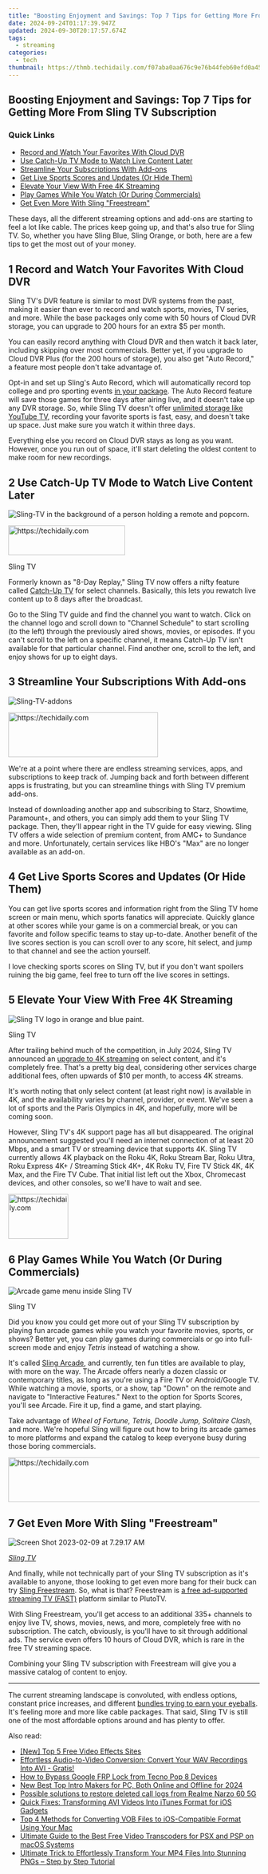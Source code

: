 ```yaml
---
title: "Boosting Enjoyment and Savings: Top 7 Tips for Getting More From Sling TV Subscription"
date: 2024-09-24T01:17:39.947Z
updated: 2024-09-30T20:17:57.674Z
tags:
  - streaming
categories:
  - tech
thumbnail: https://thmb.techidaily.com/f07aba0aa676c9e76b44feb60efd0a45624266536fcc9c86e32c630adb095a41.jpg
---
```


## Boosting Enjoyment and Savings: Top 7 Tips for Getting More From Sling TV Subscription

### Quick Links

* [Record and Watch Your Favorites With Cloud DVR](https://win11-tips.techidaily.com/solving-common-captioning-hurdles-on-windows-10-devices/)
* [Use Catch-Up TV Mode to Watch Live Content Later](https://win-amazing.techidaily.com/speedy-setup-for-hp-envy-5055-printers-professional-driver-downloads/)
* [Streamline Your Subscriptions With Add-ons](https://extra-approaches.techidaily.com/new-metaverse-maps-drawn-understanding-through-6-vivid-scenarios/)
* [Get Live Sports Scores and Updates (Or Hide Them)](https://www.howtogeek.com/ways-to-get-your-moneys-worth-out-of-sling-tv/#get-live-sports-scores-and-updates-or-hide-them)
* [Elevate Your View With Free 4K Streaming](https://twitter-clips.techidaily.com/new-2024-approved-the-path-to-your-first-tweet-signing-up-for-twitter/)
* [Play Games While You Watch (Or During Commercials)](https://www.howtogeek.com/ways-to-get-your-moneys-worth-out-of-sling-tv/#play-games-while-you-watch-or-during-commercials)
* [Get Even More With Sling "Freestream"](https://pokemon-go-android.techidaily.com/reasons-why-pokemon-gps-does-not-work-on-realme-11x-5g-drfone-by-drfone-virtual-android/)

 These days, all the different streaming options and add-ons are starting to feel a lot like cable. The prices keep going up, and that's also true for Sling TV. So, whether you have Sling Blue, Sling Orange, or both, here are a few tips to get the most out of your money.

## 1  Record and Watch Your Favorites With Cloud DVR 

 Sling TV's DVR feature is similar to most DVR systems from the past, making it easier than ever to record and watch sports, movies, TV series, and more. While the base packages only come with 50 hours of Cloud DVR storage, you can upgrade to 200 hours for an extra $5 per month.

 You can easily record anything with Cloud DVR and then watch it back later, including skipping over most commercials. Better yet, if you upgrade to Cloud DVR Plus (for the 200 hours of storage), you also get "Auto Record," a feature most people don't take advantage of.

 Opt-in and set up Sling's Auto Record, which will automatically record top college and pro sporting events [in your package](https://visual-screen-recording.techidaily.com/updated-in-2024-building-your-screencasting-skills-from-the-ground-up/). The Auto Record feature will save those games for three days after airing live, and it doesn't take up any DVR storage. So, while Sling TV doesn't offer [unlimited storage like YouTube TV](https://win-howtos.techidaily.com/valorant-perpetual-boot-loop-heres-how-to-resolve-it/), recording your favorite sports is fast, easy, and doesn't take up space. Just make sure you watch it within three days.

 Everything else you record on Cloud DVR stays as long as you want. However, once you run out of space, it'll start deleting the oldest content to make room for new recordings.

## 2  Use Catch-Up TV Mode to Watch Live Content Later 

![Sling-TV in the background of a person holding a remote and popcorn.](https://static1.howtogeekimages.com/wordpress/wp-content/uploads/2024/08/sling-tv-colors.jpg) 

<!-- affiliate ads begin -->
<a href="https://25home.pxf.io/c/5597632/2148640/16836" target="_top" id="2148640">
  <img src="//a.impactradius-go.com/display-ad/16836-2148640" border="0" alt="https://techidaily.com" width="234" height="60"/>
</a>
<img height="0" width="0" src="https://25home.pxf.io/i/5597632/2148640/16836" style="position:absolute;visibility:hidden;" border="0" />
<!-- affiliate ads end -->

Sling TV

 Formerly known as "8-Day Replay," Sling TV now offers a nifty feature called [Catch-Up TV](https://sling-tv.pxf.io/c/156932/1132376/14334?subId1=UUhtgUeUpU2004723&subId2=ehtg&u=https%3A%2F%2Fwww.sling.com%2Fwhatson%2Finternational%2Fhow-to-use-catch-up-tv-formerly-8-day-reply-on-the-new-interface) for select channels. Basically, this lets you rewatch live content up to 8 days after the broadcast.

 Go to the Sling TV guide and find the channel you want to watch. Click on the channel logo and scroll down to "Channel Schedule" to start scrolling (to the left) through the previously aired shows, movies, or episodes. If you can't scroll to the left on a specific channel, it means Catch-Up TV isn't available for that particular channel. Find another one, scroll to the left, and enjoy shows for up to eight days.

## 3  Streamline Your Subscriptions With Add-ons 

![Sling-TV-addons](https://static1.howtogeekimages.com/wordpress/wp-content/uploads/2024/08/sling-tv-addons.jpg) 

<!-- affiliate ads begin -->
<a href="https://laganoo.pxf.io/c/5597632/1528693/16446" target="_top" id="1528693">
  <img src="//a.impactradius-go.com/display-ad/16446-1528693" border="0" alt="https://techidaily.com" width="300" height="90"/>
</a>
<img height="0" width="0" src="https://laganoo.pxf.io/i/5597632/1528693/16446" style="position:absolute;visibility:hidden;" border="0" />
<!-- affiliate ads end -->

 We're at a point where there are endless streaming services, apps, and subscriptions to keep track of. Jumping back and forth between different apps is frustrating, but you can streamline things with Sling TV premium add-ons.

 Instead of downloading another app and subscribing to Starz, Showtime, Paramount+, and others, you can simply add them to your Sling TV package. Then, they'll appear right in the TV guide for easy viewing. Sling TV offers a wide selection of premium content, from AMC+ to Sundance and more. Unfortunately, certain services like HBO's "Max" are no longer available as an add-on.

## 4  Get Live Sports Scores and Updates (Or Hide Them) 

 You can get live sports scores and information right from the Sling TV home screen or main menu, which sports fanatics will appreciate. Quickly glance at other scores while your game is on a commercial break, or you can favorite and follow specific teams to stay up-to-date. Another benefit of the live scores section is you can scroll over to any score, hit select, and jump to that channel and see the action yourself.

 I love checking sports scores on Sling TV, but if you don't want spoilers ruining the big game, feel free to turn off the live scores in settings.

## 5  Elevate Your View With Free 4K Streaming 

![Sling TV logo in orange and blue paint.](https://static1.howtogeekimages.com/wordpress/wp-content/uploads/2024/02/sling-tv-logo.jpeg) 

Sling TV

 After trailing behind much of the competition, in July 2024, Sling TV announced an [upgrade to 4K streaming](https://extra-hints.techidaily.com/2024-approved-5-key-strategies-for-impactful-titles-today/) on select content, and it's completely free. That's a pretty big deal, considering other services charge additional fees, often upwards of $10 per month, to access 4K streams.

 It's worth noting that only select content (at least right now) is available in 4K, and the availability varies by channel, provider, or event. We've seen a lot of sports and the Paris Olympics in 4K, and hopefully, more will be coming soon.

 However, Sling TV's 4K support page has all but disappeared. The original announcement suggested you'll need an internet connection of at least 20 Mbps, and a smart TV or streaming device that supports 4K. Sling TV currently allows 4K playback on the Roku 4K, Roku Stream Bar, Roku Ultra, Roku Express 4K+ / Streaming Stick 4K+, 4K Roku TV, Fire TV Stick 4K, 4K Max, and the Fire TV Cube. That initial list left out the Xbox, Chromecast devices, and other consoles, so we'll have to wait and see.

<!-- affiliate ads begin -->
<a href="https://bluettieu.pxf.io/c/5597632/2141680/17091" target="_top" id="2141680">
  <img src="//a.impactradius-go.com/display-ad/17091-2141680" border="0" alt="https://techidaily.com" width="120" height="90"/>
</a>
<img height="0" width="0" src="https://bluettieu.pxf.io/i/5597632/2141680/17091" style="position:absolute;visibility:hidden;" border="0" />
<!-- affiliate ads end -->

## 6  Play Games While You Watch (Or During Commercials) 

![Arcade game menu inside Sling TV](https://static1.howtogeekimages.com/wordpress/wp-content/uploads/2024/08/sling-tv-arcade.jpg) 

Sling TV

 Did you know you could get more out of your Sling TV subscription by playing fun arcade games while you watch your favorite movies, sports, or shows? Better yet, you can play games during commercials or go into full-screen mode and enjoy _Tetris_ instead of watching a show.

 It's called [Sling Arcade](https://sling-tv.pxf.io/c/156932/1132376/14334?subId1=UUhtgUeUpU2004723&subId2=ehtg&u=https%3A%2F%2Fwww.sling.com%2Farcade), and currently, ten fun titles are available to play, with more on the way. The Arcade offers nearly a dozen classic or contemporary titles, as long as you're using a Fire TV or Android/Google TV. While watching a movie, sports, or a show, tap "Down" on the remote and navigate to "Interactive Features." Next to the option for Sports Scores, you'll see Arcade. Fire it up, find a game, and start playing.

 Take advantage of _Wheel of Fortune, Tetris, Doodle Jump, Solitaire Clash_, and more. We're hopeful Sling will figure out how to bring its arcade games to more platforms and expand the catalog to keep everyone busy during those boring commercials.

<!-- affiliate ads begin -->
<a href="https://appsumo.8odi.net/c/5597632/2082527/7443" target="_top" id="2082527">
  <img src="//a.impactradius-go.com/display-ad/7443-2082527" border="0" alt="https://techidaily.com" width="728" height="90"/>
</a>
<img height="0" width="0" src="https://appsumo.8odi.net/i/5597632/2082527/7443" style="position:absolute;visibility:hidden;" border="0" />
<!-- affiliate ads end -->

## 7  Get Even More With Sling "Freestream" 

![Screen Shot 2023-02-09 at 7.29.17 AM](https://static1.howtogeekimages.com/wordpress/wp-content/uploads/2023/02/69a249f8.png) 

_[Sling TV](https://www.sling.com/help/en/learn-about-sling/promotions/freestream)_

 And finally, while not technically part of your Sling TV subscription as it's available to anyone, those looking to get even more bang for their buck can try [Sling Freestream](https://buynow-info.techidaily.com/reviewing-the-philips-hf3520-striking-a-balance-between-cost-and-performance-for-alarms/). So, what is that? Freestream is [a free ad-supported streaming TV (FAST)](https://review-topics.techidaily.com/in-2024-how-to-change-netflix-location-to-get-more-country-version-on-realme-narzo-60-5g-drfone-by-drfone-virtual-android/) platform similar to PlutoTV.

 With Sling Freestream, you'll get access to an additional 335+ channels to enjoy live TV, shows, movies, news, and more, completely free with no subscription. The catch, obviously, is you'll have to sit through additional ads. The service even offers 10 hours of Cloud DVR, which is rare in the free TV streaming space.

 Combining your Sling TV subscription with Freestream will give you a massive catalog of content to enjoy.

---

 The current streaming landscape is convoluted, with endless options, constant price increases, and different [bundles trying to earn your eyeballs](https://youtube-blog.techidaily.com/n-2024-turn-your-youtube-tracks-into-mp3-with-macos/). It's feeling more and more like cable packages. That said, Sling TV is still one of the most affordable options around and has plenty to offer.

<ins class="adsbygoogle"
     style="display:block"
     data-ad-format="autorelaxed"
     data-ad-client="ca-pub-7571918770474297"
     data-ad-slot="1223367746"></ins>

<ins class="adsbygoogle"
     style="display:block"
     data-ad-client="ca-pub-7571918770474297"
     data-ad-slot="8358498916"
     data-ad-format="auto"
     data-full-width-responsive="true"></ins>

<span class="atpl-alsoreadstyle">Also read:</span>
<div><ul>
<li><a href="https://some-knowledge.techidaily.com/new-top-5-free-video-effects-sites/"><u>[New] Top 5 Free Video Effects Sites</u></a></li>
<li><a href="https://win11-tips.techidaily.com/effortless-audio-to-video-conversion-convert-your-wav-recordings-into-avi-gratis/"><u>Effortless Audio-to-Video Conversion: Convert Your WAV Recordings Into AVI - Gratis!</u></a></li>
<li><a href="https://bypass-frp.techidaily.com/how-to-bypass-google-frp-lock-from-tecno-pop-8-devices-by-drfone-android/"><u>How to Bypass Google FRP Lock from Tecno Pop 8 Devices</u></a></li>
<li><a href="https://ai-video-apps.techidaily.com/new-best-top-intro-makers-for-pc-both-online-and-offline-for-2024/"><u>New Best Top Intro Makers for PC, Both Online and Offline for 2024</u></a></li>
<li><a href="https://review-topics.techidaily.com/possible-solutions-to-restore-deleted-call-logs-from-realme-narzo-60-5g-by-fonelab-android-recover-call-logs/"><u>Possible solutions to restore deleted call logs from Realme Narzo 60 5G</u></a></li>
<li><a href="https://media-tips.techidaily.com/quick-fixes-transforming-avi-videos-into-itunes-format-for-ios-gadgets/"><u>Quick Fixes: Transforming AVI Videos Into iTunes Format for iOS Gadgets</u></a></li>
<li><a href="https://media-tips.techidaily.com/top-4-methods-for-converting-vob-files-to-ios-compatible-format-using-your-mac/"><u>Top 4 Methods for Converting VOB Files to iOS-Compatible Format Using Your Mac</u></a></li>
<li><a href="https://media-tips.techidaily.com/1723620221739-ultimate-guide-to-the-best-free-video-transcoders-for-psx-and-psp-on-macos-systems/"><u>Ultimate Guide to the Best Free Video Transcoders for PSX and PSP on macOS Systems</u></a></li>
<li><a href="https://media-tips.techidaily.com/ultimate-trick-to-effortlessly-transform-your-mp4-files-into-stunning-pngs-step-by-step-tutorial/"><u>Ultimate Trick to Effortlessly Transform Your MP4 Files Into Stunning PNGs – Step by Step Tutorial</u></a></li>
</ul></div>

